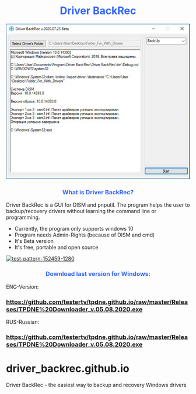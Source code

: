 <h1 style="text-align: center;"><span style="color: #3366ff;"><strong>Driver BackRec</strong></span></h1>



<a href=""><img src="https://raw.githubusercontent.com/testertv/driver_backrec.github.io/master/header.jpg?raw=true" alt="test-pattern-152459-1280" border="0"></a>



<h3 style="text-align: center;"><span style="color: #3366ff;"><strong>What is Driver BackRec?</strong></span></h3>

Driver BackRec is a GUI for DISM and pnputil. The program helps the user to backup/recovery drivers without learning the command line or programming.
- Currently, the program only supports windows 10
- Program needs Admin-Rights (because of DISM and cmd)
- It's Beta version
- It's free, portable and open source

<a href="https://github.com/testertv/tpdne.github.io"><img src="https://raw.githubusercontent.com/testertv/tpdne.github.io/master/screen.jpg?raw=true" alt="test-pattern-152459-1280" border="0"></a>



<h3 style="text-align: center;"><span style="color: #3366ff;"><strong>Download last version for Windows:</strong></span></h3>

ENG-Version: <h3><span style="text-decoration: underline;"><strong>https://github.com/testertv/tpdne.github.io/raw/master/Releases/TPDNE%20Downloader_v.05.08.2020.exe</strong></span></h3>
RUS-Russian: <h3><span style="text-decoration: underline;"><strong>https://github.com/testertv/tpdne.github.io/raw/master/Releases/TPDNE%20Downloader_v.05.08.2020.exe</strong></span></h3>



# driver_backrec.github.io
Driver BackRec - the easiest way to backup and recovery Windows drivers
